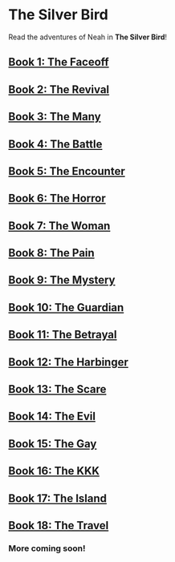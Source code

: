 # The Silver Bird

Read the adventures of Neah in **The Silver Bird**!

## [Book 1: The Faceoff](/Book1.md)

## [Book 2: The Revival](/Book2.md)

## [Book 3: The Many](/Book3.md)

## [Book 4: The Battle](/Book4.md)

## [Book 5: The Encounter](/Book5.md)

## [Book 6: The Horror](/Book6.md)

## [Book 7: The Woman](/Book7.md)

## [Book 8: The Pain](/Book8.md)

## [Book 9: The Mystery](/Book9.md)

## [Book 10: The Guardian](/Book10.md)

## [Book 11: The Betrayal](/Book11.md)

## [Book 12: The Harbinger](/Book12.md)

## [Book 13: The Scare](/Book13.md)

## [Book 14: The Evil](/Book14.md)

## [Book 15: The Gay](/Book15.md)

## [Book 16: The KKK](/Book16.md)

## [Book 17: The Island](/Book17.md)

## [Book 18: The Travel](/Book18.md)


### More coming soon!
